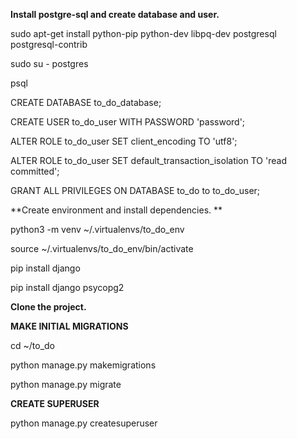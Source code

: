**Install postgre-sql and create database and user.**

sudo apt-get install python-pip python-dev libpq-dev postgresql postgresql-contrib

sudo su - postgres

psql

CREATE DATABASE to_do_database;

CREATE USER to_do_user WITH PASSWORD 'password';

ALTER ROLE to_do_user SET client_encoding TO 'utf8';

ALTER ROLE to_do_user SET default_transaction_isolation TO 'read committed';

GRANT ALL PRIVILEGES ON DATABASE to_do to to_do_user;

**Create environment and install dependencies. **

python3 -m venv ~/.virtualenvs/to_do_env

source ~/.virtualenvs/to_do_env/bin/activate

pip install django

pip install django psycopg2

**Clone the project.**

**MAKE INITIAL MIGRATIONS**

cd ~/to_do

python manage.py makemigrations

python manage.py migrate

**CREATE SUPERUSER**

python manage.py createsuperuser
